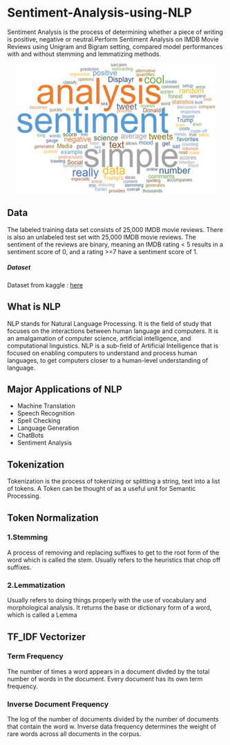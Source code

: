 # Sentiment-Analysis-using-NLP
Sentiment Analysis is the process of determining whether a piece of writing is positive, negative or neutral.Perform Sentiment Analysis on IMDB Movie Reviews using Unigram and Bigram setting, compared model performances with and without stemming and lemmatizing methods.

<p align="center">
  <img width="460" height="300" src="https://github.com/Lakshya28/Sentiment-Analysis-using-NLP/blob/master/Image/sentiment-fig-4-456.jpg">
</p>

## Data
The labeled training data set consists of 25,000 IMDB movie reviews. There is also an unlabeled test set with 25,000 IMDB movie reviews. The sentiment of the reviews are binary, meaning an IMDB rating < 5 results in a sentiment score of 0, and a rating >=7 have a sentiment score of 1.

##### Dataset
Dataset from kaggle : [here](https://www.kaggle.com/lakshmi25npathi/imdb-dataset-of-50k-movie-reviews) 

## What is NLP
NLP stands for Natural Language Processing. It is the field of study that focuses on the interactions between human language and computers. It is an amalgamation of computer science, artificial intelligence, and computational linguistics.
NLP is a sub-field of Artificial Intelligence that is focused on enabling computers to understand and process human languages, to get computers closer to a human-level understanding of language.

## Major Applications of NLP
* Machine Translation
* Speech Recognition
* Spell Checking
* Language Generation
* ChatBots
* Sentiment Analysis

## Tokenization
Tokenization is the process of tokenizing or splitting a string, text into a list of tokens. A Token can be thought of as a useful unit for Semantic Processing.

## Token Normalization
### 1.Stemming

A process of removing and replacing suffixes to get to the root form of the word which is called the stem. Usually refers to the heuristics that chop off suffixes.


### 2.Lemmatization

Usually refers to doing things properly with the use of vocabulary and morphological analysis. It returns the base or dictionary form of a word, which is called a Lemma

## TF_IDF Vectorizer
### Term Frequency
The number of times a word appears in a document divded by the total number of words in the document. Every document has its own term frequency.

### Inverse Document Frequency
The log of the number of documents divided by the number of documents that contain the word w. Inverse data frequency determines the weight of rare words across all documents in the corpus.


